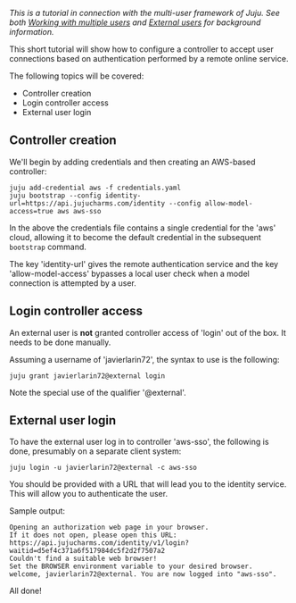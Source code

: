 *This is a tutorial in connection with the multi-user framework of Juju. See both [Working with multiple users](/t/working-with-multiple-users/1156) and [External users](/t/user-types-and-abilities/1201#heading--external-users) for background information.*

This short tutorial will show how to configure a controller to accept user connections based on authentication performed by a remote online service.

The following topics will be covered:

-   Controller creation
-   Login controller access
-   External user login

<h2 id="heading--controller-creation">Controller creation</h2>

We'll begin by adding credentials and then creating an AWS-based controller:

``` text
juju add-credential aws -f credentials.yaml
juju bootstrap --config identity-url=https://api.jujucharms.com/identity --config allow-model-access=true aws aws-sso
```

In the above the credentials file contains a single credential for the 'aws' cloud, allowing it to become the default credential in the subsequent `bootstrap` command.

The key 'identity-url' gives the remote authentication service and the key 'allow-model-access' bypasses a local user check when a model connection is attempted by a user.

<h2 id="heading--login-controller-access">Login controller access</h2>

An external user is **not** granted controller access of 'login' out of the box. It needs to be done manually.

Assuming a username of 'javierlarin72', the syntax to use is the following:

``` text
juju grant javierlarin72@external login
```

Note the special use of the qualifier '@external'.

<h2 id="heading--external-user-login">External user login</h2>

To have the external user log in to controller 'aws-sso', the following is done, presumably on a separate client system:

``` text
juju login -u javierlarin72@external -c aws-sso 
```

You should be provided with a URL that will lead you to the identity service. This will allow you to authenticate the user.

Sample output:

``` text
Opening an authorization web page in your browser.
If it does not open, please open this URL:
https://api.jujucharms.com/identity/v1/login?waitid=d5ef4c371a6f517984dc5f2d2f7507a2
Couldn't find a suitable web browser!
Set the BROWSER environment variable to your desired browser.
welcome, javierlarin72@external. You are now logged into "aws-sso".
```

All done!

<!-- LINKS -->
